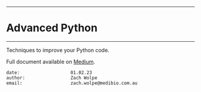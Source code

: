 ----
# Advanced Python

----

Techniques to improve your Python code.

Full document available on [Medium](https://medium.com/@zachcolinwolpe/advanced-python-for-data-scientists-589fa5e29532).

```
date:                   01.02.23
author:                 Zach Wolpe
email:                  zach.wolpe@medibio.com.au            
```
